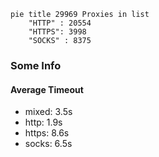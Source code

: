 
```mermaid
pie title 29969 Proxies in list
    "HTTP" : 20554
    "HTTPS": 3998
    "SOCKS" : 8375
```

### Some Info
#### Average Timeout

- mixed: 3.5s
- http: 1.9s
- https: 8.6s
- socks: 6.5s